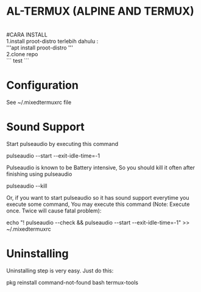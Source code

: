 AL-TERMUX (ALPINE AND TERMUX)
=============================
<br>
#CARA INSTALL<br>
1.install proot-distro terlebih dahulu :<br>
'''apt install proot-distro
'''
<br>
2.clone repo <br>
```
test
```
<br>

Configuration
=============
See ~/.mixedtermuxrc file

Sound Support
=============
Start pulseaudio by executing this command

  pulseaudio --start --exit-idle-time=-1

Pulseaudio is known to be Battery intensive, So you should kill it often after finishing using pulseaudio

  pulseaudio --kill

Or, if you want to start pulseaudio so it has sound support everytime you execute some command, You may execute this command (Note: Execute once. Twice will cause fatal problem):

  echo "! pulseaudio --check && pulseaudio --start --exit-idle-time=-1" >> ~/.mixedtermuxrc

Uninstalling
============
Uninstalling step is very easy. Just do this:

  pkg reinstall command-not-found bash termux-tools

